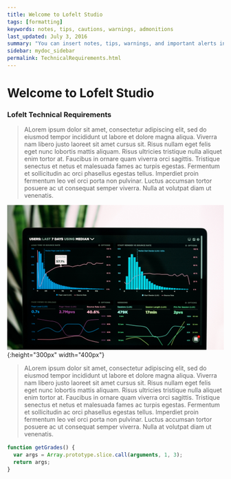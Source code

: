 ```yaml
---
title: Welcome to Lofelt Studio
tags: [formatting]
keywords: notes, tips, cautions, warnings, admonitions
last_updated: July 3, 2016
summary: "You can insert notes, tips, warnings, and important alerts in your content."
sidebar: mydoc_sidebar
permalink: TechnicalRequirements.html
---
```


# Welcome to Lofelt Studio

### Lofelt Technical Requirements

> ALorem ipsum dolor sit amet, consectetur adipiscing elit, sed do eiusmod tempor incididunt ut labore et dolore magna aliqua. Viverra nam libero justo laoreet sit amet cursus sit. Risus nullam eget felis eget nunc lobortis mattis aliquam. Risus ultricies tristique nulla aliquet enim tortor at. Faucibus in ornare quam viverra orci sagittis. Tristique senectus et netus et malesuada fames ac turpis egestas. Fermentum et sollicitudin ac orci phasellus egestas tellus. Imperdiet proin fermentum leo vel orci porta non pulvinar. Luctus accumsan tortor posuere ac ut consequat semper viverra. Nulla at volutpat diam ut venenatis.

![some chart](assets/chart.jpg){:height="300px" width="400px"}

> ALorem ipsum dolor sit amet, consectetur adipiscing elit, sed do eiusmod tempor incididunt ut labore et dolore magna aliqua. Viverra nam libero justo laoreet sit amet cursus sit. Risus nullam eget felis eget nunc lobortis mattis aliquam. Risus ultricies tristique nulla aliquet enim tortor at. Faucibus in ornare quam viverra orci sagittis. Tristique senectus et netus et malesuada fames ac turpis egestas. Fermentum et sollicitudin ac orci phasellus egestas tellus. Imperdiet proin fermentum leo vel orci porta non pulvinar. Luctus accumsan tortor posuere ac ut consequat semper viverra. Nulla at volutpat diam ut venenatis.

```js
function getGrades() {
  var args = Array.prototype.slice.call(arguments, 1, 3);
  return args;
}
```
